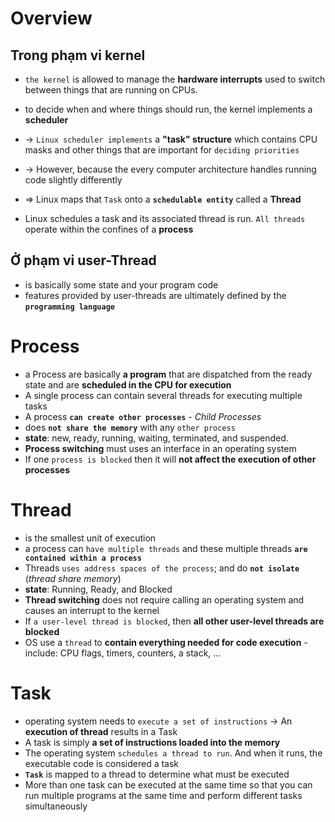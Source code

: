 # Overview
## Trong phạm vi kernel
* `the kernel` is allowed to manage the **hardware interrupts** used to switch between things that are running on CPUs.
* to decide when and where things should run, the kernel implements a **scheduler**
* -> `Linux scheduler implements` a **"task" structure** which contains CPU masks and other things that are important for `deciding priorities`
* -> However, because the every computer architecture handles running code slightly differently
* => Linux maps that `Task` onto a **`schedulable entity`** called a **Thread**

* Linux schedules a task and its associated thread is run. `All threads` operate within the confines of a **process**

## Ở phạm vi user-Thread
* is basically some state and your program code
*  features provided by user-threads are ultimately defined by the **`programming language`**

# Process
*  a Process are basically **a program** that are dispatched from the ready state and are **scheduled in the CPU for execution**
* A single process can contain several threads for executing multiple tasks
* A process **`can create other processes`** - _Child Processes_
* does **`not share the memory`** with any `other process`
* **state**: new, ready, running, waiting, terminated, and suspended. 
* **Process switching** must uses an interface in an operating system
* If one `process is blocked` then it will **not affect the execution of other processes**

# Thread
* is the smallest unit of execution 
* a process can `have multiple threads` and these multiple threads **`are contained within a process`**
* Threads `uses address spaces of the process`; and do **`not isolate`** (_thread share memory_)
* **state**: Running, Ready, and Blocked
* **Thread switching** does not require calling an operating system and causes an interrupt to the kernel
* If `a user-level thread is blocked`, then **all other user-level threads are blocked**
* OS use a `thread` to **contain everything needed for code execution** - include: CPU flags, timers, counters, a stack, ...


# Task
* operating system needs to `execute a set of instructions` -> An **execution of thread** results in a Task
* A task is simply **a set of instructions loaded into the memory**
* The operating system `schedules a thread to run`. And when it runs, the executable code is considered a task
* **`Task`** is mapped to a thread to determine what must be executed
* More than one task can be executed at the same time so that you can run multiple programs at the same time and perform different tasks simultaneously